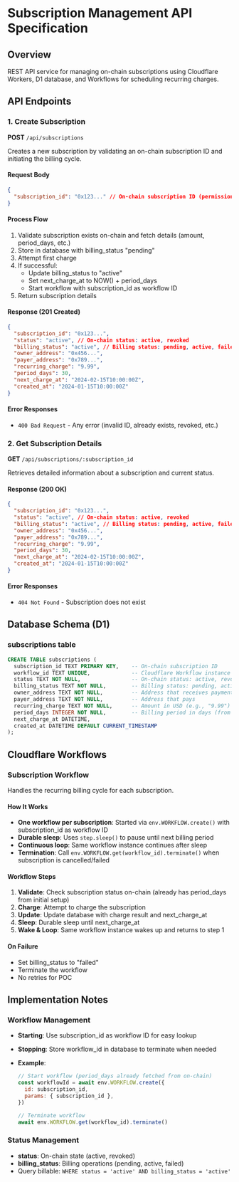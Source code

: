 # Subscription Management API Specification

## Overview

REST API service for managing on-chain subscriptions using Cloudflare Workers, D1 database, and Workflows for scheduling recurring charges.

## API Endpoints

### 1. Create Subscription

**POST** `/api/subscriptions`

Creates a new subscription by validating an on-chain subscription ID and initiating the billing cycle.

#### Request Body

```json
{
  "subscription_id": "0x123..." // On-chain subscription ID (permission hash) - Required
}
```

#### Process Flow

1. Validate subscription exists on-chain and fetch details (amount, period_days, etc.)
2. Store in database with billing_status "pending"
3. Attempt first charge
4. If successful:
   - Update billing_status to "active"
   - Set next_charge_at to NOW() + period_days
   - Start workflow with subscription_id as workflow ID
5. Return subscription details

#### Response (201 Created)

```json
{
  "subscription_id": "0x123...",
  "status": "active", // On-chain status: active, revoked
  "billing_status": "active", // Billing status: pending, active, failed
  "owner_address": "0x456...",
  "payer_address": "0x789...",
  "recurring_charge": "9.99",
  "period_days": 30,
  "next_charge_at": "2024-02-15T10:00:00Z",
  "created_at": "2024-01-15T10:00:00Z"
}
```

#### Error Responses

- `400 Bad Request` - Any error (invalid ID, already exists, revoked, etc.)

### 2. Get Subscription Details

**GET** `/api/subscriptions/:subscription_id`

Retrieves detailed information about a subscription and current status.

#### Response (200 OK)

```json
{
  "subscription_id": "0x123...",
  "status": "active", // On-chain status: active, revoked
  "billing_status": "active", // Billing status: pending, active, failed
  "owner_address": "0x456...",
  "payer_address": "0x789...",
  "recurring_charge": "9.99",
  "period_days": 30,
  "next_charge_at": "2024-02-15T10:00:00Z",
  "created_at": "2024-01-15T10:00:00Z"
}
```

#### Error Responses

- `404 Not Found` - Subscription does not exist

## Database Schema (D1)

### subscriptions table

```sql
CREATE TABLE subscriptions (
  subscription_id TEXT PRIMARY KEY,    -- On-chain subscription ID
  workflow_id TEXT UNIQUE,             -- Cloudflare Workflow instance ID
  status TEXT NOT NULL,                -- On-chain status: active, revoked
  billing_status TEXT NOT NULL,        -- Billing status: pending, active, failed
  owner_address TEXT NOT NULL,         -- Address that receives payments
  payer_address TEXT NOT NULL,         -- Address that pays
  recurring_charge TEXT NOT NULL,      -- Amount in USD (e.g., "9.99")
  period_days INTEGER NOT NULL,        -- Billing period in days (from on-chain)
  next_charge_at DATETIME,
  created_at DATETIME DEFAULT CURRENT_TIMESTAMP
);
```

## Cloudflare Workflows

### Subscription Workflow

Handles the recurring billing cycle for each subscription.

#### How It Works

- **One workflow per subscription**: Started via `env.WORKFLOW.create()` with subscription_id as workflow ID
- **Durable sleep**: Uses `step.sleep()` to pause until next billing period
- **Continuous loop**: Same workflow instance continues after sleep
- **Termination**: Call `env.WORKFLOW.get(workflow_id).terminate()` when subscription is cancelled/failed

#### Workflow Steps

1. **Validate**: Check subscription status on-chain (already has period_days from initial setup)
2. **Charge**: Attempt to charge the subscription
3. **Update**: Update database with charge result and next_charge_at
4. **Sleep**: Durable sleep until next_charge_at
5. **Wake & Loop**: Same workflow instance wakes up and returns to step 1

#### On Failure

- Set billing_status to "failed"
- Terminate the workflow
- No retries for POC

## Implementation Notes

### Workflow Management

- **Starting**: Use subscription_id as workflow ID for easy lookup
- **Stopping**: Store workflow_id in database to terminate when needed
- **Example**:

  ```javascript
  // Start workflow (period_days already fetched from on-chain)
  const workflowId = await env.WORKFLOW.create({
    id: subscription_id,
    params: { subscription_id },
  })

  // Terminate workflow
  await env.WORKFLOW.get(workflow_id).terminate()
  ```

### Status Management

- **status**: On-chain state (active, revoked)
- **billing_status**: Billing operations (pending, active, failed)
- Query billable: `WHERE status = 'active' AND billing_status = 'active'`
